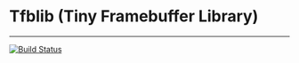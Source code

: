 # Tfblib (Tiny Framebuffer Library)
--------------------------------------------

[![Build Status](https://travis-ci.org/vvaltchev/tfblib.svg?branch=master)](https://travis-ci.org/vvaltchev/tfblib)

